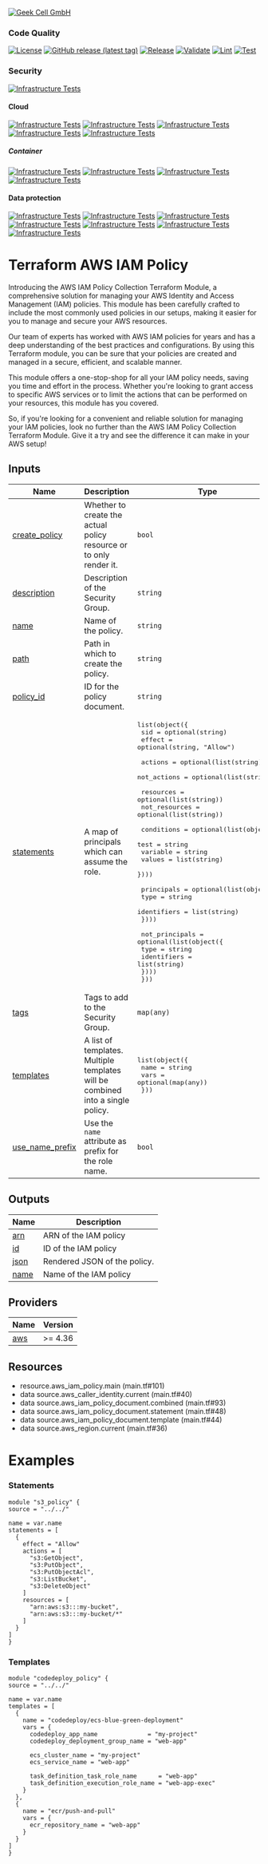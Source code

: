 <!-- BEGIN_TF_DOCS -->
[![Geek Cell GmbH](https://raw.githubusercontent.com/geekcell/.github/main/geekcell-github-banner.png)](https://www.geekcell.io/)

### Code Quality
[![License](https://img.shields.io/github/license/geekcell/terraform-aws-iam-policy)](https://github.com/geekcell/terraform-aws-iam-policy/blob/master/LICENSE)
[![GitHub release (latest tag)](https://img.shields.io/github/v/release/geekcell/terraform-aws-iam-policy?logo=github&sort=semver)](https://github.com/geekcell/terraform-aws-iam-policy/releases)
[![Release](https://github.com/geekcell/terraform-aws-iam-policy/actions/workflows/release.yaml/badge.svg)](https://github.com/geekcell/terraform-aws-iam-policy/actions/workflows/release.yaml)
[![Validate](https://github.com/geekcell/terraform-aws-iam-policy/actions/workflows/validate.yaml/badge.svg)](https://github.com/geekcell/terraform-aws-iam-policy/actions/workflows/validate.yaml)
[![Lint](https://github.com/geekcell/terraform-aws-iam-policy/actions/workflows/linter.yaml/badge.svg)](https://github.com/geekcell/terraform-aws-iam-policy/actions/workflows/linter.yaml)
[![Test](https://github.com/geekcell/terraform-aws-iam-policy/actions/workflows/test.yaml/badge.svg)](https://github.com/geekcell/terraform-aws-iam-policy/actions/workflows/test.yaml)

### Security
[![Infrastructure Tests](https://www.bridgecrew.cloud/badges/github/geekcell/terraform-aws-iam-policy/general)](https://www.bridgecrew.cloud/link/badge?vcs=github&fullRepo=geekcell%2Fterraform-aws-iam-policy&benchmark=INFRASTRUCTURE+SECURITY)

#### Cloud
[![Infrastructure Tests](https://www.bridgecrew.cloud/badges/github/geekcell/terraform-aws-iam-policy/cis_aws)](https://www.bridgecrew.cloud/link/badge?vcs=github&fullRepo=geekcell%2Fterraform-aws-iam-policy&benchmark=CIS+AWS+V1.2)
[![Infrastructure Tests](https://www.bridgecrew.cloud/badges/github/geekcell/terraform-aws-iam-policy/cis_aws_13)](https://www.bridgecrew.cloud/link/badge?vcs=github&fullRepo=geekcell%2Fterraform-aws-iam-policy&benchmark=CIS+AWS+V1.3)
[![Infrastructure Tests](https://www.bridgecrew.cloud/badges/github/geekcell/terraform-aws-iam-policy/cis_azure)](https://www.bridgecrew.cloud/link/badge?vcs=github&fullRepo=geekcell%2Fterraform-aws-iam-policy&benchmark=CIS+AZURE+V1.1)
[![Infrastructure Tests](https://www.bridgecrew.cloud/badges/github/geekcell/terraform-aws-iam-policy/cis_azure_13)](https://www.bridgecrew.cloud/link/badge?vcs=github&fullRepo=geekcell%2Fterraform-aws-iam-policy&benchmark=CIS+AZURE+V1.3)
[![Infrastructure Tests](https://www.bridgecrew.cloud/badges/github/geekcell/terraform-aws-iam-policy/cis_gcp)](https://www.bridgecrew.cloud/link/badge?vcs=github&fullRepo=geekcell%2Fterraform-aws-iam-policy&benchmark=CIS+GCP+V1.1)

##### Container
[![Infrastructure Tests](https://www.bridgecrew.cloud/badges/github/geekcell/terraform-aws-iam-policy/cis_kubernetes_16)](https://www.bridgecrew.cloud/link/badge?vcs=github&fullRepo=geekcell%2Fterraform-aws-iam-policy&benchmark=CIS+KUBERNETES+V1.6)
[![Infrastructure Tests](https://www.bridgecrew.cloud/badges/github/geekcell/terraform-aws-iam-policy/cis_eks_11)](https://www.bridgecrew.cloud/link/badge?vcs=github&fullRepo=geekcell%2Fterraform-aws-iam-policy&benchmark=CIS+EKS+V1.1)
[![Infrastructure Tests](https://www.bridgecrew.cloud/badges/github/geekcell/terraform-aws-iam-policy/cis_gke_11)](https://www.bridgecrew.cloud/link/badge?vcs=github&fullRepo=geekcell%2Fterraform-aws-iam-policy&benchmark=CIS+GKE+V1.1)
[![Infrastructure Tests](https://www.bridgecrew.cloud/badges/github/geekcell/terraform-aws-iam-policy/cis_kubernetes)](https://www.bridgecrew.cloud/link/badge?vcs=github&fullRepo=geekcell%2Fterraform-aws-iam-policy&benchmark=CIS+KUBERNETES+V1.5)

#### Data protection
[![Infrastructure Tests](https://www.bridgecrew.cloud/badges/github/geekcell/terraform-aws-iam-policy/soc2)](https://www.bridgecrew.cloud/link/badge?vcs=github&fullRepo=geekcell%2Fterraform-aws-iam-policy&benchmark=SOC2)
[![Infrastructure Tests](https://www.bridgecrew.cloud/badges/github/geekcell/terraform-aws-iam-policy/pci)](https://www.bridgecrew.cloud/link/badge?vcs=github&fullRepo=geekcell%2Fterraform-aws-iam-policy&benchmark=PCI-DSS+V3.2)
[![Infrastructure Tests](https://www.bridgecrew.cloud/badges/github/geekcell/terraform-aws-iam-policy/pci_dss_v321)](https://www.bridgecrew.cloud/link/badge?vcs=github&fullRepo=geekcell%2Fterraform-aws-iam-policy&benchmark=PCI-DSS+V3.2.1)
[![Infrastructure Tests](https://www.bridgecrew.cloud/badges/github/geekcell/terraform-aws-iam-policy/iso)](https://www.bridgecrew.cloud/link/badge?vcs=github&fullRepo=geekcell%2Fterraform-aws-iam-policy&benchmark=ISO27001)
[![Infrastructure Tests](https://www.bridgecrew.cloud/badges/github/geekcell/terraform-aws-iam-policy/nist)](https://www.bridgecrew.cloud/link/badge?vcs=github&fullRepo=geekcell%2Fterraform-aws-iam-policy&benchmark=NIST-800-53)
[![Infrastructure Tests](https://www.bridgecrew.cloud/badges/github/geekcell/terraform-aws-iam-policy/hipaa)](https://www.bridgecrew.cloud/link/badge?vcs=github&fullRepo=geekcell%2Fterraform-aws-iam-policy&benchmark=HIPAA)
[![Infrastructure Tests](https://www.bridgecrew.cloud/badges/github/geekcell/terraform-aws-iam-policy/fedramp_moderate)](https://www.bridgecrew.cloud/link/badge?vcs=github&fullRepo=geekcell%2Fterraform-aws-iam-policy&benchmark=FEDRAMP+%28MODERATE%29)

# Terraform AWS IAM Policy

Introducing the AWS IAM Policy Collection Terraform Module, a comprehensive solution for managing your AWS Identity
and Access Management (IAM) policies. This module has been carefully crafted to include the most commonly used
policies in our setups, making it easier for you to manage and secure your AWS resources.

Our team of experts has worked with AWS IAM policies for years and has a deep understanding of the best practices
and configurations. By using this Terraform module, you can be sure that your policies are created and managed in
a secure, efficient, and scalable manner.

This module offers a one-stop-shop for all your IAM policy needs, saving you time and effort in the process. Whether
you're looking to grant access to specific AWS services or to limit the actions that can be performed on your
resources, this module has you covered.

So, if you're looking for a convenient and reliable solution for managing your IAM policies, look no further than
the AWS IAM Policy Collection Terraform Module. Give it a try and see the difference it can make in your AWS setup!

## Inputs

| Name | Description | Type | Default | Required |
|------|-------------|------|---------|:--------:|
| <a name="input_create_policy"></a> [create\_policy](#input\_create\_policy) | Whether to create the actual policy resource or to only render it. | `bool` | `true` | no |
| <a name="input_description"></a> [description](#input\_description) | Description of the Security Group. | `string` | `null` | no |
| <a name="input_name"></a> [name](#input\_name) | Name of the policy. | `string` | n/a | yes |
| <a name="input_path"></a> [path](#input\_path) | Path in which to create the policy. | `string` | `"/"` | no |
| <a name="input_policy_id"></a> [policy\_id](#input\_policy\_id) | ID for the policy document. | `string` | `null` | no |
| <a name="input_statements"></a> [statements](#input\_statements) | A map of principals which can assume the role. | <pre>list(object({<br>    sid    = optional(string)<br>    effect = optional(string, "Allow")<br><br>    actions     = optional(list(string))<br>    not_actions = optional(list(string))<br><br>    resources     = optional(list(string))<br>    not_resources = optional(list(string))<br><br>    conditions = optional(list(object({<br>      test     = string<br>      variable = string<br>      values   = list(string)<br>    })))<br><br>    principals = optional(list(object({<br>      type        = string<br>      identifiers = list(string)<br>    })))<br><br>    not_principals = optional(list(object({<br>      type        = string<br>      identifiers = list(string)<br>    })))<br>  }))</pre> | `[]` | no |
| <a name="input_tags"></a> [tags](#input\_tags) | Tags to add to the Security Group. | `map(any)` | `{}` | no |
| <a name="input_templates"></a> [templates](#input\_templates) | A list of templates. Multiple templates will be combined into a single policy. | <pre>list(object({<br>    name = string<br>    vars = optional(map(any))<br>  }))</pre> | `[]` | no |
| <a name="input_use_name_prefix"></a> [use\_name\_prefix](#input\_use\_name\_prefix) | Use the `name` attribute as prefix for the role name. | `bool` | `true` | no |

## Outputs

| Name | Description |
|------|-------------|
| <a name="output_arn"></a> [arn](#output\_arn) | ARN of the IAM policy |
| <a name="output_id"></a> [id](#output\_id) | ID of the IAM policy |
| <a name="output_json"></a> [json](#output\_json) | Rendered JSON of the policy. |
| <a name="output_name"></a> [name](#output\_name) | Name of the IAM policy |

## Providers

| Name | Version |
|------|---------|
| <a name="provider_aws"></a> [aws](#provider\_aws) | >= 4.36 |

## Resources

- resource.aws_iam_policy.main (main.tf#101)
- data source.aws_caller_identity.current (main.tf#40)
- data source.aws_iam_policy_document.combined (main.tf#93)
- data source.aws_iam_policy_document.statement (main.tf#48)
- data source.aws_iam_policy_document.template (main.tf#44)
- data source.aws_region.current (main.tf#36)

# Examples
  ### Statements
  ```hcl
  module "s3_policy" {
  source = "../../"

  name = var.name
  statements = [
    {
      effect = "Allow"
      actions = [
        "s3:GetObject",
        "s3:PutObject",
        "s3:PutObjectAcl",
        "s3:ListBucket",
        "s3:DeleteObject"
      ]
      resources = [
        "arn:aws:s3:::my-bucket",
        "arn:aws:s3:::my-bucket/*"
      ]
    }
  ]
}
  ```

  ### Templates
  ```hcl
  module "codedeploy_policy" {
  source = "../../"

  name = var.name
  templates = [
    {
      name = "codedeploy/ecs-blue-green-deployment"
      vars = {
        codedeploy_app_name              = "my-project"
        codedeploy_deployment_group_name = "web-app"

        ecs_cluster_name = "my-project"
        ecs_service_name = "web-app"

        task_definition_task_role_name      = "web-app"
        task_definition_execution_role_name = "web-app-exec"
      }
    },
    {
      name = "ecr/push-and-pull"
      vars = {
        ecr_repository_name = "web-app"
      }
    }
  ]
}
  ```
<!-- END_TF_DOCS -->
